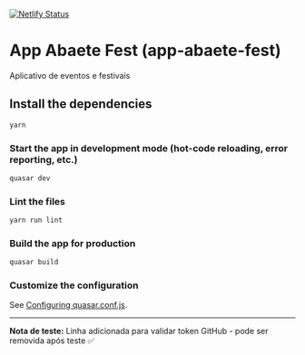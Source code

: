 [![Netlify Status](https://api.netlify.com/api/v1/badges/59e2e55b-3a56-4120-b259-62a4315bfa40/deploy-status)](https://app.netlify.com/sites/app-abaetefest/deploys)
# App Abaete Fest (app-abaete-fest)

Aplicativo de eventos e festivais

## Install the dependencies
```bash
yarn
```

### Start the app in development mode (hot-code reloading, error reporting, etc.)
```bash
quasar dev
```

### Lint the files
```bash
yarn run lint
```

### Build the app for production
```bash
quasar build
```

### Customize the configuration
See [Configuring quasar.conf.js](https://v1.quasar.dev/quasar-cli/quasar-conf-js).

---
**Nota de teste:** Linha adicionada para validar token GitHub - pode ser removida após teste ✅
